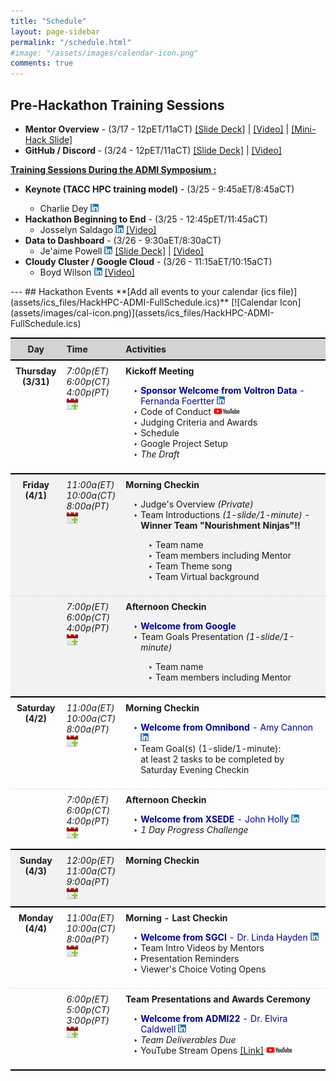 ```yaml
---
title: "Schedule"
layout: page-sidebar
permalink: "/schedule.html"
#image: "/assets/images/calendar-icon.png"
comments: true
---
```


## Pre-Hackathon Training Sessions
<ul>
    <li><strong>Mentor Overview</strong> - (3/17 - 12pET/11aCT) <a href="slides/Mentor%20Overview.pdf">[Slide Deck]</a> | <a href="https://youtu.be/R0kcxZKj8AM">[Video]</a> | <a href="assets/images/MiniHack-slide.png">[Mini-Hack Slide]</a></li>
    <li><strong>GitHub / Discord </strong>- (3/24  - 12pET/11aCT)  <a href="slides/Discord_GitHub_Training.pdf">[Slide Deck]</a> | <a href="https://youtu.be/sLt9FLYsVJw">[Video]</a></li>
</ul>
<strong><a class="text-dark" href="https://www.admiusa.org/admi2022/index.php">Training Sessions During the ADMI Symposium :</a></strong> 
<ul>
    <li><strong>Keynote (TACC HPC training model)</strong> - (3/25  - 9:45aET/8:45aCT)</li> 
    <ul><li>Charlie Dey <a href="https://www.linkedin.com/in/charlie-dey-0031317a/"><img src="assets/images/sm_linkedinicon.jpeg" alt="LinkedIN"></a> </li></ul>
    <li><strong>Hackathon Beginning to End</strong> - (3/25 - 12:45pET/11:45aCT) 
    <ul><li>Josselyn Saldago <a href="https://www.linkedin.com/in/josselynsalgado"><img src="assets/images/sm_linkedinicon.jpeg" alt="LinkedIN"></a> <a href="https://www.youtube.com/watch?v=u510fjsC2nM">[Video]</a></li></ul></li> 
    <li><strong>Data to Dashboard</strong> - (3/26 - 9:30aET/8:30aCT) 
    <ul><li>Je'aime Powell <a href="https://www.linkedin.com/in/jeaimehp/"><img src="assets/images/sm_linkedinicon.jpeg" alt="LinkedIN"></a> <a href="slides/Mentor%20Overview.pdf">[Slide Deck]</a> | <a href="https://youtu.be/kWTaxXiEEIY">[Video]</a></li></ul>  </li>
    <li><strong>Cloudy Cluster / Google Cloud</strong> - (3/26 - 11:15aET/10:15aCT)
    <ul><li>Boyd Wilson <a href="https://www.linkedin.com/in/boydwilson/"><img src="assets/images/sm_linkedinicon.jpeg" alt="LinkedIN"></a> <a href="https://youtu.be/2d5bJcgxG2Y">[Video]</a></li></ul> </li>
</ul>
---
## Hackathon Events
**[Add all events to your calendar (ics file)](assets/ics_files/HackHPC-ADMI-FullSchedule.ics)** [![Calendar Icon](assets/images/cal-icon.png)](assets/ics_files/HackHPC-ADMI-FullSchedule.ics)

<style>
table {
  border-collapse: collapse;
  width: 100%;
}

th, td {
  padding: 8px;
  text-align: left;
  border-bottom: 1px dashed #ddd;
}

th {
    background-color: lightgrey;
    border-bottom: 2px solid black;
    }

td:nth-child(1){
  text-align: center;
  font-weight: bold;
  vertical-align: text-top;
}
td:nth-child(2){
  text-align: left;
  font-style: italic;
  vertical-align: text-top;
}

td:nth-child(3){
  vertical-align: text-top;
}

td:nth-child(3)::first-line{
  font-weight: bold;
}

td li::marker {content: "‣ ";}
</style>

<table>
    <tr style="border-top: 2px solid black;">
        <th style="text-align: center;">Day</th>
        <th >Time</th>
        <th >Activities</th>
    </tr>
    <tr> 
        <td>Thursday <br>(3/31)</td>
        <td>7:00p(ET)<br>6:00p(CT)<br>4:00p(PT)<br> <a href="assets/ics_files/HackHPC-ADMI-Kick-off-Meeting.ics"><img src="assets/images/cal-icon.png" alt="Add to calendar"></a></td>
        <td>Kickoff Meeting <br> 
            <ul>
                <li style="color: darkblue;"> <strong> Sponsor Welcome from Voltron Data </strong>- Fernanda Foertter <a href="https://www.linkedin.com/in/foertter/"><img src="assets/images/sm_linkedinicon.jpeg" alt="LinkedIN"></a></li>
                <li> Code of Conduct <a href="https://youtu.be/yucvXW09oao"><img src="assets/images/youtube-logo-sm.png" alt="YouTube video on Code of Conduct"></a> </li>
                <li> Judging Criteria and Awards  </li>
                <li> Schedule </li>
                <li> Google Project Setup </li>
                <li> <em>The Draft</em> </li>
            </ul>
        </td>
    </tr>
    <tr style="background-color: #f2f2f2; border-top: 2px solid black;">
        <td>Friday <br>(4/1)</td>
        <td>11:00a(ET)<br>10:00a(CT)<br>8:00a(PT)<br><a href="assets/ics_files/HackHPC-ADMI-Friday-4-1-Morning-Checkin.ics"><img src="assets/images/cal-icon.png" alt="Add to calendar"></a></td>
        <td>Morning Checkin <br> 
        <ul>
            <li> Judge's Overview <em>(Private)</em> </li>
            <li>Team Introductions <em>(1-slide/1-minute)</em> - <strong>Winner Team "Nourishment Ninjas"!!</strong></li>
                <ul>
                        <li> Team name </li>
                        <li> Team members including Mentor </li>
                        <li> Team Theme song </li>
                        <li> Team Virtual background </li>
                </ul>
        </ul>
        </td>
    </tr>
     <tr style="background-color: #f2f2f2;">
        <td></td>
        <td>7:00p(ET)<br>6:00p(CT)<br>4:00p(PT)<br><a href="assets/ics_files/HackHPC-ADMI-Friday-4-1-Afternoon-Checkin.ics"><img src="assets/images/cal-icon.png" alt="Add to calendar"></a></td>
        <td>Afternoon Checkin 
        <ul>
            <li style="color: darkblue;"> <strong> Welcome from Google </strong></li>
            <li> Team Goals Presentation <em>(1-slide/1-minute)</em> </li>
                <ul>      
                    <li> Team name </li>
                    <li> Team members including Mentor</li>
                </ul>
            </ul>
        </td>
    </tr>
    <tr style="border-top: 2px solid black;">
        <td>Saturday <br>(4/2)</td>
        <td>11:00a(ET)<br>10:00a(CT)<br>8:00a(PT)<br><a href="assets/ics_files/HackHPC-ADMI-Saturday-4-2-Morning-Checkin.ics"><img src="assets/images/cal-icon.png" alt="Add to calendar"></a></td>
        <td>Morning Checkin 
        <ul>
            <li style="color: darkblue;"> <strong> Welcome from Omnibond </strong>- Amy Cannon <a href="https://www.linkedin.com/in/amy-cannon-46230b31/"><img src="assets/images/sm_linkedinicon.jpeg" alt="LinkedIN"></a></li>
            <li> Team Goal(s) (1-slide/1-minute):
              <br>at least 2 tasks to be completed by Saturday Evening Checkin</li>
            </ul>
        </td>
    </tr>
    <tr>
        <td></td>
        <td>7:00p(ET)<br>6:00p(CT)<br>4:00p(PT)<br><a href="assets/ics_files/HackHPC-ADMI-Saturday-4-2-Afternoon-Checkin.ics"><img src="assets/images/cal-icon.png" alt="Add to calendar"></a></td>
        <td>Afternoon Checkin 
            <ul>
                <li style="color: darkblue;"> <strong> Welcome from XSEDE </strong>- John Holly <a href="https://www.linkedin.com/in/john-holly-7264a4b/"><img src="assets/images/sm_linkedinicon.jpeg" alt="LinkedIN"></a></li>
                <li> <em>1 Day Progress Challenge</em></li>
            </ul>
        </td>
    </tr>
    <tr style="background-color: #f2f2f2; border-top: 2px solid black;">
        <td>Sunday <br>(4/3)</td>
        <td>12:00p(ET)<br>11:00a(CT)<br>9:00a(PT)<br><a href="assets/ics_files/HackHPC-ADMI-Sunday-4-3-Morning-Checkin.ics"><img src="assets/images/cal-icon.png" alt="Add to calendar"></a></td>
        <td>Morning Checkin</td>
    </tr>
    <tr style="border-top: 2px solid black;">
        <td>Monday <br>(4/4)</td>
        <td>11:00a(ET)<br>10:00a(CT)<br>8:00a(PT)<br><a href="assets/ics_files/HackHPC-ADMI-Monday 4-4-Last-Checkin-Session .ics"><img src="assets/images/cal-icon.png" alt="Add to calendar"></a></td>
        <td>Morning - Last Checkin
        <ul>
            <li style="color: darkblue;"> <strong> Welcome from SGCI </strong>- Dr. Linda Hayden <a href="https://www.linkedin.com/in/linda-hayden-5a8b424/"><img src="assets/images/sm_linkedinicon.jpeg" alt="LinkedIN"></a></li>
            <li> Team Intro Videos by Mentors </li>
            <li> Presentation Reminders </li>
            <li> Viewer's Choice Voting Opens </li>
            </ul>
        </td>
    </tr>
    <tr style="border-bottom: 2px solid black;">
        <td ></td>
        <td>6:00p(ET)<br>5:00p(CT)<br>3:00p(PT)<br><a href="assets/ics_files/HackHPC-ADMI-Final-Presentations.ics"><img src="assets/images/cal-icon.png" alt="Add to calendar"></a></td>
        <td>Team Presentations and Awards Ceremony
            <ul>
                <li style="color: darkblue;"> <strong> Welcome from ADMI22 </strong>- Dr. Elvira Caldwell <a href="https://www.linkedin.com/in/rebecca-caldwell-0434256/"><img src="assets/images/sm_linkedinicon.jpeg" alt="LinkedIN"></a></li>
                <li> <em>Team Deliverables Due</em> </li>
                <li> YouTube Stream Opens <a href="https://youtu.be/lFZeEgw7JAg">[Link]</a> <a href="https://youtu.be/lFZeEgw7JAg"><img src="assets/images/youtube-logo-sm.png" alt="YouTube Live of final Presentations"></a></li>
            </ul>
        </td>
    </tr>
</table>